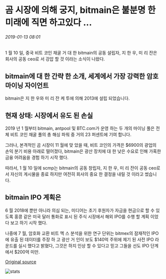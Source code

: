 # 곰 시장에 의해 궁지, bitmain은 불분명 한 미래에 직면 하고있다 ...

###### 2019-01-13 08:01

1 월 10 일, 중국 비트 코인 채굴 거 대 한 bitmain의 공동 설립자, 지 한 우, 미 리 잔은 회사의 공동 ceo로 서 강압 할 것 이라는 소식이 나왔다.

## bitmain에 대 한 간략 한 소개, 세계에서 가장 강력한 암호 마이닝 자이언트

bitmain은 지 한 우와 미 리 잔 케 투에 의해 2013에 설립 되었습니다.

## 현재 상태: 시장에서 유도 된 손실

2019 년 1 월부터 bitmain, antpool 및 BTC.com가 운영 하는 두 개의 마이닝 풀은 전체 비트 코인 채굴 풀의 총 해싱 파워 중 거의 23 퍼센트에 기여 합니다.

그러나, 본격적인 곰 시장이 11 월에 맞 았을 때, 비트 코인의 가격은 $6900의 광업의 손익 분기 비용 아래로 떨어졌다, bitmain은 광산 장치에 대 한 낮은 수요로 인해 가혹한 금융 어려움을 경험 하기 시작 했다.

따라서, 1 월 10 일에 scmp는 bitmain의 공동 창립자, 지 한 우, 미 리 잔이 공동 ceo로 서 자신의 게시물을 종료 하지만 여전히 회사의 중요 한 결정을 내릴 것 이라고 썼습니다.

## bitmain IPO 계획은

6 월 2018에 뿐만 아니라 의심 되는, 미디어는 초기 후원자가 자금을 현금으로 할 수 있도록 홍콩 같은 미국 달러 통화로 표시 된 주식 시장에서 해외 IPO를 수행 할 계획 이었다 보고 하기 시작 했다.

나중에 7 월, 암호화 교환 비트 멕 스 분석을 위한 연구 단위는 bitmex의 잠재적인 IPO에 유출 된 데이터를 주장 하 고 광산 거 인이 보도 $140억 주위에 제기 된 사전 IPO 라운드를 실시 했다고 밝혔다, 그것은 하지 인상 할 수 있다고 믿고 그들을 선도 IPO 단계에서 $200억 미만.

[Original source](https://cointelegraph.com/news/cornered-by-bear-market-bitmain-is-facing-an-unclear-future)

![stats](https://c.statcounter.com/11760860/0/a89fa40b/1/ "stats")